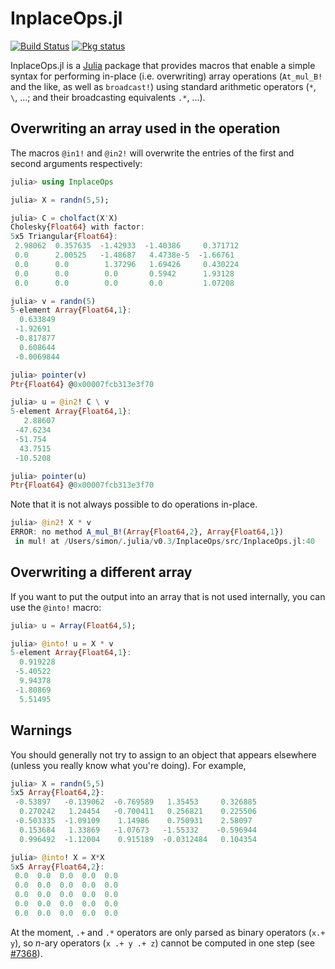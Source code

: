 # InplaceOps.jl

[![Build Status](https://travis-ci.org/simonbyrne/InplaceOps.jl.svg?branch=master)](https://travis-ci.org/simonbyrne/InplaceOps.jl)
[![Pkg status](http://pkg.julialang.org/badges/InplaceOps_release.svg)](http://pkg.julialang.org/?pkg=InplaceOps&ver=release)

InplaceOps.jl is a [Julia](http://julialang.org/) package that provides macros
that enable a simple syntax for performing in-place (i.e. overwriting) array
operations (`At_mul_B!` and the like, as well as `broadcast!`) using standard
arithmetic operators (`*`, `\`, ...; and their broadcasting equivalents `.*`,
...).

## Overwriting an array used in the operation

The macros `@in1!` and `@in2!` will overwrite the entries of the first and
second arguments respectively:

```julia
julia> using InplaceOps

julia> X = randn(5,5);

julia> C = cholfact(X'X)
Cholesky{Float64} with factor:
5x5 Triangular{Float64}:
 2.98062  0.357635  -1.42933  -1.40386     0.371712
 0.0      2.00525   -1.48687   4.4738e-5  -1.66761 
 0.0      0.0        1.37296   1.69426     0.430224
 0.0      0.0        0.0       0.5942      1.93128 
 0.0      0.0        0.0       0.0         1.07208 

julia> v = randn(5)
5-element Array{Float64,1}:
  0.633849 
 -1.92691  
 -0.817877 
  0.608644 
 -0.0069844

julia> pointer(v)
Ptr{Float64} @0x00007fcb313e3f70

julia> u = @in2! C \ v
5-element Array{Float64,1}:
   2.88607
 -47.6234 
 -51.754  
  43.7515 
 -10.5208 

julia> pointer(u)
Ptr{Float64} @0x00007fcb313e3f70
```

Note that it is not always possible to do operations in-place.
```julia
julia> @in2! X * v
ERROR: no method A_mul_B!(Array{Float64,2}, Array{Float64,1})
 in mul! at /Users/simon/.julia/v0.3/InplaceOps/src/InplaceOps.jl:40
```

## Overwriting a different array

If you want to put the output into an array that is not used internally, you
can use the `@into!` macro:
```julia
julia> u = Array(Float64,5);

julia> @into! u = X * v
5-element Array{Float64,1}:
  0.919228
 -5.40522 
  9.94378 
 -1.80869 
  5.51495 
```

## Warnings

You should generally not try to assign to an object that appears elsewhere
(unless you really know what you're doing). For example,
```julia
julia> X = randn(5,5)
5x5 Array{Float64,2}:
 -0.53897   -0.139062  -0.769589   1.35453     0.326885
  0.270242   1.24454   -0.700411   0.256821    0.225506
 -0.503335  -1.09109    1.14986    0.750931    2.58097 
  0.153684   1.33869   -1.07673   -1.55332    -0.596944
  0.996492  -1.12004    0.915189  -0.0312484   0.104354

julia> @into! X = X*X
5x5 Array{Float64,2}:
 0.0  0.0  0.0  0.0  0.0
 0.0  0.0  0.0  0.0  0.0
 0.0  0.0  0.0  0.0  0.0
 0.0  0.0  0.0  0.0  0.0
 0.0  0.0  0.0  0.0  0.0
```

At the moment, `.+` and `.*` operators are only parsed as binary operators
(`x.+ y`), so *n*-ary operators (`x .+ y .+ z`) cannot be computed in one
step (see [#7368](https://github.com/JuliaLang/julia/issues/7368)).
